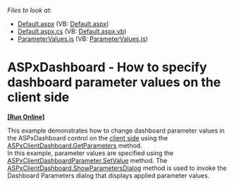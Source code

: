 <!-- default file list -->
*Files to look at*:

* [Default.aspx](./CS/ASPxDashboard_SetParameterValues/Default.aspx) (VB: [Default.aspx](./VB/ASPxDashboard_SetParameterValues/Default.aspx))
* [Default.aspx.cs](./CS/ASPxDashboard_SetParameterValues/Default.aspx.cs) (VB: [Default.aspx.vb](./VB/ASPxDashboard_SetParameterValues/Default.aspx.vb))
* [ParameterValues.js](./CS/ASPxDashboard_SetParameterValues/Scripts/ParameterValues.js) (VB: [ParameterValues.js](./VB/ASPxDashboard_SetParameterValues/Scripts/ParameterValues.js))
<!-- default file list end -->
# ASPxDashboard - How to specify dashboard parameter values on the client side
<!-- run online -->
**[[Run Online]](https://codecentral.devexpress.com/t495684/)**
<!-- run online end -->


This example demonstrates how to change dashboard parameter values in the ASPxDashboard control on the <a href="https://documentation.devexpress.com/#Dashboard/CustomDocument116302">client side</a> using the <a href="https://documentation.devexpress.com/#Dashboard/DevExpressDashboardWebScriptsASPxClientDashboard_GetParameterstopic">ASPxClientDashboard.GetParameters</a> method.<br>In this example, parameter values are specified using the <a href="http://documentation.devexpress.com/#Dashboard/DevExpressDashboardWebScriptsASPxClientDashboardParameter_SetValuetopic">ASPxClientDashboardParameter.SetValue</a> method. The <a href="https://documentation.devexpress.com/#Dashboard/DevExpressDashboardWebScriptsASPxClientDashboard_ShowParametersDialogtopic">ASPxClientDashboard.ShowParametersDialog</a> method is used to invoke the Dashboard Parameters dialog that displays applied parameter values.

<br/>


